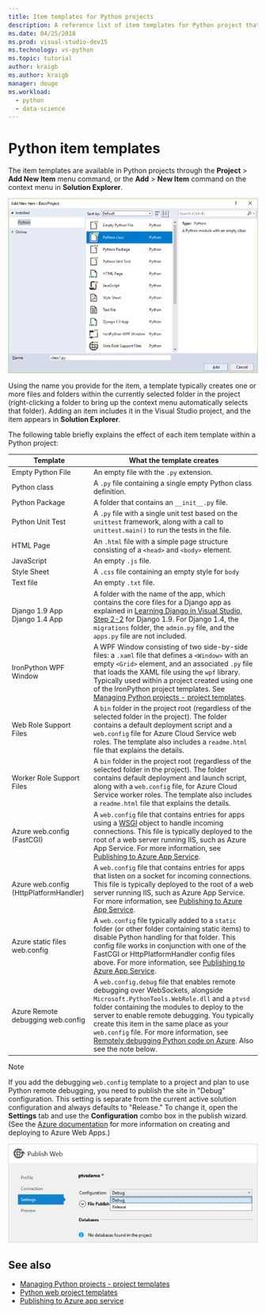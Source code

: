 ```yaml
---
title: Item templates for Python projects
description: A reference list of item templates for Python project that are available through the Add > New Item dialog in Visual Studio.
ms.date: 04/25/2018
ms.prod: visual-studio-dev15
ms.technology: vs-python
ms.topic: tutorial
author: kraigb
ms.author: kraigb
manager: douge
ms.workload: 
  - python
  - data-science
---
```


# Python item templates

The item templates are available in Python projects through the **Project** > **Add New Item** menu command, or the **Add** > **New Item** command on the context menu in **Solution Explorer**.

![Add New Item dialog box](media/project-item-templates.png)

Using the name you provide for the item, a template typically creates one or more files and folders within the currently selected folder in the project (right-clicking a folder to bring up the context menu automatically selects that folder). Adding an item includes it in the Visual Studio project, and the item appears in **Solution Explorer**.

The following table briefly explains the effect of each item template within a Python project:

| Template | What the template creates |
| --- | --- |
| Empty Python File | An empty file with the `.py` extension. |
| Python class | A `.py` file containing a single empty Python class definition. |
| Python Package | A folder that contains an `__init__.py` file. |
| Python Unit Test | A `.py` file with a single unit test based on the `unittest` framework, along with a call to `unittest.main()` to run the tests in the file. |
| HTML Page | An `.html` file with a simple page structure consisting of a `<head>` and `<body>` element. |
| JavaScript | An empty  `.js` file. |
| Style Sheet | A `.css` file containing an empty style for `body` |
| Text file | An empty `.txt` file. |
| Django 1.9 App<br/>Django 1.4 App | A folder with the name of the app, which contains the core files for a Django app as explained in [Learning Django in Visual Studio, Step 2-2](learn-django-in-visual-studio-step-02-create-an-app.md#step-2-1-create-an-app-with-a-default-structure) for Django 1.9. For Django 1.4, the `migrations` folder, the `admin.py` file, and the `apps.py` file are not included. |
| IronPython WPF Window | A WPF Window consisting of two side-by-side files: a `.xaml` file that defines a `<Window>` with an empty `<Grid>` element, and an associated `.py` file that loads the XAML file using the `wpf` library. Typically used within a project created using one of the IronPython project templates. See [Managing Python projects - project templates](managing-python-projects-in-visual-studio.md#project-templates). |
| Web Role Support Files | A `bin` folder in the project root (regardless of the selected folder in the project). The folder contains a default deployment script and a `web.config` file for Azure Cloud Service web roles. The template also includes a `readme.html` file that explains the details. |
| Worker Role Support Files | A `bin` folder in the project root (regardless of the selected folder in the project). The folder contains default deployment and launch script, along with a `web.config` file, for Azure Cloud Service worker roles. The template also includes a `readme.html` file that explains the details. |
| Azure web.config (FastCGI) | A `web.config` file that contains entries for apps using a [WSGI](https://wsgi.readthedocs.io/en/latest/) object to handle incoming connections. This file is typically deployed to the root of a web server running IIS, such as Azure App Service. For more information, see [Publishing to Azure App Service](publishing-python-web-applications-to-azure-from-visual-studio.md). |
| Azure web.config (HttpPlatformHandler) | A `web.config` file that contains entries for apps that listen on a socket for incoming connections. This file is typically deployed to the root of a web server running IIS, such as Azure App Service. For more information, see [Publishing to Azure App Service](publishing-python-web-applications-to-azure-from-visual-studio.md). |
| Azure static files web.config | A `web.config` file typically added to a `static` folder (or other folder containing static items) to disable Python handling for that folder. This config file works in conjunction with one of the FastCGI or HttpPlatformHandler config files above. For more information, see [Publishing to Azure App Service](publishing-python-web-applications-to-azure-from-visual-studio.md). |
| Azure Remote debugging web.config | A `web.config.debug` file that enables remote debugging over WebSockets, alongside `Microsoft.PythonTools.WebRole.dll` and a `ptvsd` folder containing the modules to deploy to the server to enable remote debugging. You typically create this item in the same place as your `web.config` file. For more information, see [Remotely debugging Python code on Azure](debugging-remote-python-code-on-azure.md). Also see the note below. |

> [!Note]
> If you add the debugging `web.config` template to a project and plan to use Python remote debugging, you need to publish the site in "Debug" configuration. This setting is separate from the current active solution configuration and always defaults to "Release." To change it, open the **Settings** tab and use the **Configuration** combo box in the publish wizard. (See the [Azure documentation](https://azure.microsoft.com/develop/python/) for more information on creating and deploying to Azure Web Apps.)
>
> ![Changing the publish configuration](media/template-web-publish-config.png)

## See also

- [Managing Python projects - project templates](managing-python-projects-in-visual-studio.md#project-templates)
- [Python web project templates](python-web-application-project-templates.md)
- [Publishing to Azure app service](publishing-python-web-applications-to-azure-from-visual-studio.md)